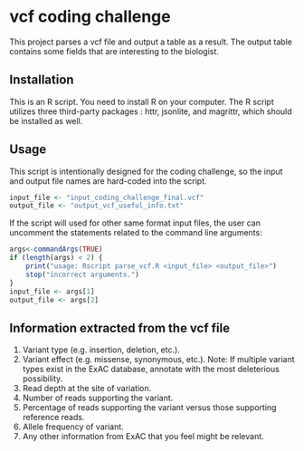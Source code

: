 # vcf coding challenge

This project parses a vcf file and output a table as a result. The output table contains some fields that are interesting to the biologist.

## Installation

This is an R script. You need to install R on your computer. The R script utilizes three third-party packages : httr, jsonlite, and magrittr, which should be installed as well.



## Usage

This script is intentionally designed for the coding challenge, so the input and output file names are hard-coded into the script.

```R
input_file <- "input_coding_challenge_final.vcf"
output_file <- "output_vcf_useful_info.txt"
```

If the script will used for other same format input files, the user can uncomment the statements related to the command line arguments:

```R
args<-commandArgs(TRUE)
if (length(args) < 2) {
    print("usage: Rscript parse_vcf.R <input_file> <output_file>")
    stop("incorrect arguments.")
}
input_file <- args[1]
output_file <- args[2]
```



## Information extracted from the vcf file

1. Variant type (e.g. insertion, deletion, etc.).
2. Variant effect (e.g. missense, synonymous, etc.). Note: If multiple variant types exist in the ExAC database, annotate with the most deleterious possibility. 
3. Read depth at the site of variation.
4. Number of reads supporting the variant.
5. Percentage of reads supporting the variant versus those supporting reference reads.
6. Allele frequency of variant.
7. Any other information from ExAC that you feel might be relevant.

